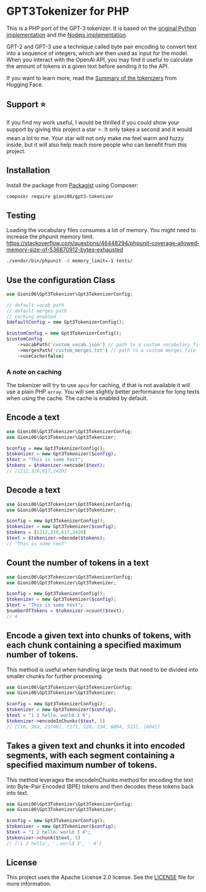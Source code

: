 # GPT3Tokenizer for PHP

This is a PHP port of the GPT-3 tokenizer. It is based on the [original Python implementation](https://huggingface.co/docs/transformers/model_doc/gpt2#transformers.GPT2Tokenizer) and the [Nodejs implementation](https://github.com/latitudegames/GPT-3-Encoder).

GPT-2 and GPT-3 use a technique called byte pair encoding to convert text into a sequence of integers, which are then used as input for the model.
When you interact with the OpenAI API, you may find it useful to calculate the amount of tokens in a given text before sending it to the API.

If you want to learn more, read the [Summary of the tokenizers](https://huggingface.co/docs/transformers/tokenizer_summary) from Hugging Face.

## Support ⭐️

If you find my work useful, I would be thrilled if you could show your support by giving this project a star ⭐️. 
It only takes a second and it would mean a lot to me. Your star will not only make me feel warm and fuzzy inside, but it will also help reach more people who can benefit from this project.


## Installation
Install the package from [Packagist](https://packagist.org/packages/gioni06/gpt3-tokenizer) using Composer:

```bash
composer require gioni06/gpt3-tokenizer
```

## Testing
Loading the vocabulary files consumes a lot of memory. You might need to increase the phpunit memory limit.
https://stackoverflow.com/questions/46448294/phpunit-coverage-allowed-memory-size-of-536870912-bytes-exhausted
```bash
./vendor/bin/phpunit -d memory_limit=-1 tests/
```

## Use the configuration Class

```php
use Gioni06\Gpt3Tokenizer\Gpt3TokenizerConfig;

// default vocab path
// default merges path
// caching enabled
$defaultConfig = new Gpt3TokenizerConfig();

$customConfig = new Gpt3TokenizerConfig();
$customConfig
    ->vocabPath('custom_vocab.json') // path to a custom vocabulary file
    ->mergesPath('custom_merges.txt') // path to a custom merges file
    ->useCache(false)
```

### A note on caching
The tokenizer will try to use `apcu` for caching, if that is not available it will use a plain PHP `array`.
You will see slightly better performance for long texts when using the cache. The cache is enabled by default.

## Encode a text

```php
use Gioni06\Gpt3Tokenizer\Gpt3TokenizerConfig;
use Gioni06\Gpt3Tokenizer\Gpt3Tokenizer;

$config = new Gpt3TokenizerConfig();
$tokenizer = new Gpt3Tokenizer($config);
$text = "This is some text";
$tokens = $tokenizer->encode($text);
// [1212,318,617,2420]
```

## Decode a text

```php
use Gioni06\Gpt3Tokenizer\Gpt3TokenizerConfig;
use Gioni06\Gpt3Tokenizer\Gpt3Tokenizer;

$config = new Gpt3TokenizerConfig();
$tokenizer = new Gpt3Tokenizer($config);
$tokens = [1212,318,617,2420]
$text = $tokenizer->decode($tokens);
// "This is some text"
```

## Count the number of tokens in a text

```php
use Gioni06\Gpt3Tokenizer\Gpt3TokenizerConfig;
use Gioni06\Gpt3Tokenizer\Gpt3Tokenizer;

$config = new Gpt3TokenizerConfig();
$tokenizer = new Gpt3Tokenizer($config);
$text = "This is some text";
$numberOfTokens = $tokenizer->count($text);
// 4
```

## Encode a given text into chunks of tokens, with each chunk containing a specified maximum number of tokens.

This method is useful when handling large texts that need to be divided into smaller chunks for further processing.


```php
use Gioni06\Gpt3Tokenizer\Gpt3TokenizerConfig;
use Gioni06\Gpt3Tokenizer\Gpt3Tokenizer;

$config = new Gpt3TokenizerConfig();
$tokenizer = new Gpt3Tokenizer($config);
$text = "1 2 hello，world 3 4";
$tokenizer->encodeInChunks($text, 5)
// [[16, 362, 23748], [171, 120, 234, 6894, 513], [604]]
```

## Takes a given text and chunks it into encoded segments, with each segment containing a specified maximum number of tokens.

This method leverages the encodeInChunks method for encoding the text into Byte-Pair Encoded (BPE) tokens and then decodes these tokens back into text.

```php
use Gioni06\Gpt3Tokenizer\Gpt3TokenizerConfig;
use Gioni06\Gpt3Tokenizer\Gpt3Tokenizer;

$config = new Gpt3TokenizerConfig();
$tokenizer = new Gpt3Tokenizer($config);
$text = "1 2 hello，world 3 4";
$tokenizer->chunk($text, 5)
// ['1 2 hello', '，world 3', ' 4']
```

## License
This project uses the Apache License 2.0 license. See the [LICENSE](LICENSE) file for more information.

